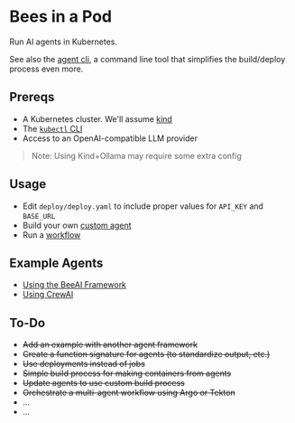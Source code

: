 # Bees in a Pod

Run AI agents in Kubernetes.

See also the [agent cli](https://github.com/psschwei/agent-cli), a command line tool that simplifies the build/deploy process even more.

## Prereqs

* A Kubernetes cluster. We'll assume [kind](https://kind.sigs.k8s.io/)
* The [`kubectl` CLI](https://kubectl.docs.kubernetes.io/)
* Access to an OpenAI-compatible LLM provider

> Note: Using Kind+Ollama may require some extra config

## Usage

* Edit `deploy/deploy.yaml` to include proper values for `API_KEY` and `BASE_URL`
* Build your own [custom agent](agents/custom-agent/README.md)
* Run a [workflow](workflows/README.md)

## Example Agents

* [Using the BeeAI Framework](agents/bee-agent)
* [Using CrewAI](agents/crew-agent)


## To-Do

* ~~Add an example with another agent framework~~
* ~~Create a function signature for agents (to standardize output, etc.)~~
* ~~Use deployments instead of jobs~~
* ~~Simple build process for making containers from agents~~
* ~~Update agents to use custom build process~~
* ~~Orchestrate a multi-agent workflow using Argo or Tekton~~
* ...
* ...
